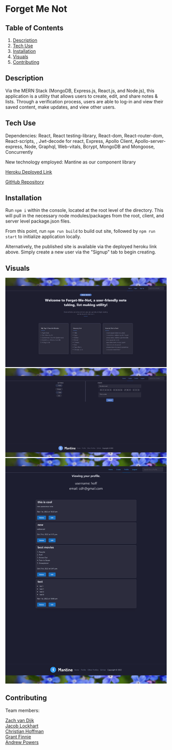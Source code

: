 # Forget Me Not
## Table of Contents
1. [Description](#description)
2. [Tech Use](#tech-use)
3. [Installation](#installation)
4. [Visuals](#visuals)
5. [Contributing](#contributing)

## Description
<!-- TODO: Describe Project -->
Via the MERN Stack (MongoDB, Express.js, React.js, and Node.js), this application is a utility that allows users to create, edit, and share notes & lists. Through a verification process, users are able to log-in and view their saved content, make updates, and view other users. 
## Tech Use
<!-- TODO: List tech/dependencies and possibly describe use -->
Dependencies: React, React testing-library, React-dom, React-router-dom,  React-scripts, , Jwt-decode for react, Express, Apollo Client, Apollo-server-express, Node, Graphql, Web-vitals, Bcrypt, MongoDB and Mongoose, Concurrently

New technology employed: Mantine as our component library 


[Heroku Deployed Link](https://forget-me-not-01.herokuapp.com/)

[GitHub Repository](https://github.com/Christian-Hoffman/forget-me-not)


## Installation
<!-- TODO: Finish installation instructions -->
Run `npm i` within the console, located at the root level of the directory. This will pull in the necessary node modules/packages from the root, client, and server level package.json files. 

From this point, run `npm run build` to build out site, followed by `npm run start` to initialize application locally. 

Alternatively, the published site is available via the deployed heroku link above. Simply create a new user via the "Signup" tab to begin creating. 

## Visuals
![HomePage](./image/readme-sc-home.png)
![Create](./image/readme-sc-create.png)
![Profile](./image/readme-sc-profile.png)

## Contributing 
Team members:

<a href="https://github.com/Zachattack221">Zach van Dijk</a> \
<a href="https://github.com/Revilite">Jacob Lockhart</a> \
<a href="https://github.com/Christian-Hoffman">Christian Hoffman</a> \
<a href="https://github.com/gfinnie01">Grant Finnie</a> \
<a href="https://github.com/Apowers9">Andrew Powers</a>